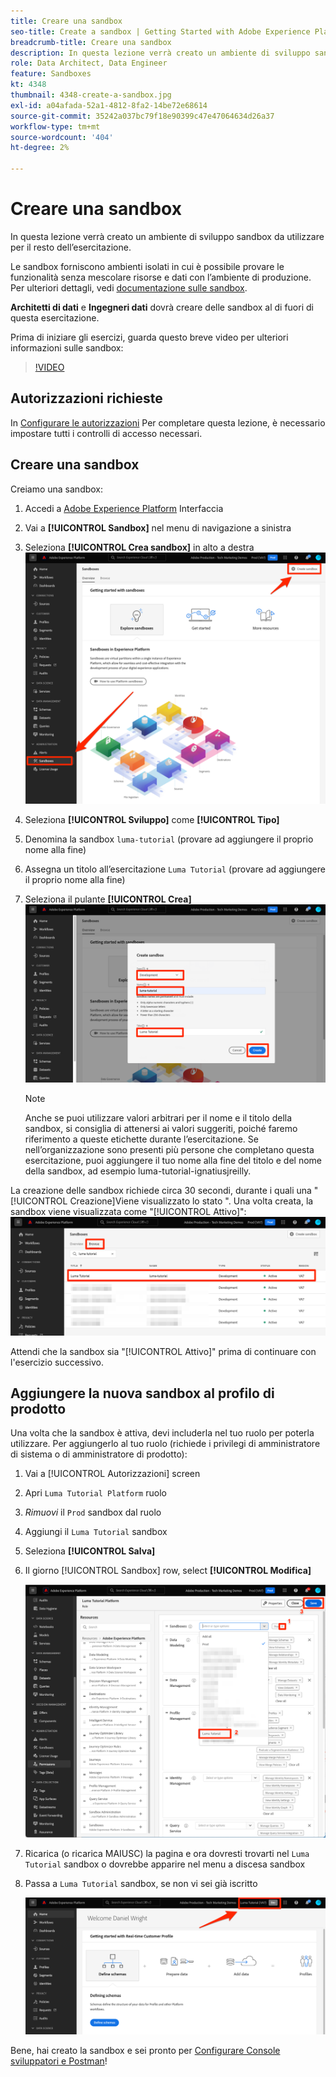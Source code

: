 ```yaml
---
title: Creare una sandbox
seo-title: Create a sandbox | Getting Started with Adobe Experience Platform for Data Architects and Data Engineers
breadcrumb-title: Creare una sandbox
description: In questa lezione verrà creato un ambiente di sviluppo sandbox da utilizzare per il resto dell’esercitazione.
role: Data Architect, Data Engineer
feature: Sandboxes
kt: 4348
thumbnail: 4348-create-a-sandbox.jpg
exl-id: a04afada-52a1-4812-8fa2-14be72e68614
source-git-commit: 35242a037bc79f18e90399c47e47064634d26a37
workflow-type: tm+mt
source-wordcount: '404'
ht-degree: 2%

---
```


# Creare una sandbox

<!--25min-->

In questa lezione verrà creato un ambiente di sviluppo sandbox da utilizzare per il resto dell’esercitazione.

Le sandbox forniscono ambienti isolati in cui è possibile provare le funzionalità senza mescolare risorse e dati con l’ambiente di produzione. Per ulteriori dettagli, vedi [documentazione sulle sandbox](https://experienceleague.adobe.com/docs/experience-platform/sandbox/home.html?lang=it).

**Architetti di dati** e **Ingegneri dati** dovrà creare delle sandbox al di fuori di questa esercitazione.

Prima di iniziare gli esercizi, guarda questo breve video per ulteriori informazioni sulle sandbox:
>[!VIDEO](https://video.tv.adobe.com/v/29838/?quality=12&learn=on)

## Autorizzazioni richieste

In [Configurare le autorizzazioni](configure-permissions.md) Per completare questa lezione, è necessario impostare tutti i controlli di accesso necessari.

<!--
* Permission items **[!UICONTROL Sandbox Administration]** > **[!UICONTROL View Sandboxes]** and **[!UICONTROL Manage Sandboxes]**
* Permission item **[!UICONTROL Sandboxes]** > **[!UICONTROL Prod]**
* User-role access to the `Luma Tutorial Platform` product profile
* Admin-level access to the `Luma Tutorial Platform` product profile
-->

## Creare una sandbox

Creiamo una sandbox:

1. Accedi a [Adobe Experience Platform](https://experience.adobe.com/platform) Interfaccia
1. Vai a **[!UICONTROL Sandbox]** nel menu di navigazione a sinistra
1. Seleziona **[!UICONTROL Crea sandbox]** in alto a destra
   ![Seleziona Crea sandbox](assets/sandbox-createSandbox.png)

1. Seleziona **[!UICONTROL Sviluppo]** come **[!UICONTROL Tipo]**
1. Denomina la sandbox `luma-tutorial` (provare ad aggiungere il proprio nome alla fine)
1. Assegna un titolo all’esercitazione `Luma Tutorial` (provare ad aggiungere il proprio nome alla fine)
1. Seleziona il pulante **[!UICONTROL Crea]**
   ![Creare la sandbox](assets/sandbox-nameSandbox.png)
   >[!NOTE]
   >
   >Anche se puoi utilizzare valori arbitrari per il nome e il titolo della sandbox, si consiglia di attenersi ai valori suggeriti, poiché faremo riferimento a queste etichette durante l’esercitazione. Se nell’organizzazione sono presenti più persone che completano questa esercitazione, puoi aggiungere il tuo nome alla fine del titolo e del nome della sandbox, ad esempio luma-tutorial-ignatiusjreilly.

La creazione delle sandbox richiede circa 30 secondi, durante i quali una &quot;[!UICONTROL Creazione]Viene visualizzato lo stato &quot;. Una volta creata, la sandbox viene visualizzata come &quot;[!UICONTROL Attivo]&quot;:
![Stato attivo](assets/sandbox-active.png)

Attendi che la sandbox sia &quot;[!UICONTROL Attivo]&quot; prima di continuare con l&#39;esercizio successivo.

## Aggiungere la nuova sandbox al profilo di prodotto

Una volta che la sandbox è attiva, devi includerla nel tuo ruolo per poterla utilizzare. Per aggiungerlo al tuo ruolo (richiede i privilegi di amministratore di sistema o di amministratore di prodotto):

1. Vai a [!UICONTROL Autorizzazioni] screen
1. Apri `Luma Tutorial Platform` ruolo
1. _Rimuovi_ il `Prod` sandbox dal ruolo
1. Aggiungi il `Luma Tutorial` sandbox
1. Seleziona **[!UICONTROL Salva]**
1. Il giorno [!UICONTROL Sandbox] row, select **[!UICONTROL Modifica]**

   ![Aggiungi l’esercitazione Luma](assets/sandbox-addLumaTutorial.png)

1. Ricarica (o ricarica MAIUSC) la pagina e ora dovresti trovarti nel `Luma Tutorial` sandbox o dovrebbe apparire nel menu a discesa sandbox
1. Passa a `Luma Tutorial` sandbox, se non vi sei già iscritto

   ![Conferma Sandbox](assets/sandbox-confirmDropdown.png)

Bene, hai creato la sandbox e sei pronto per [Configurare Console sviluppatori e Postman](set-up-developer-console-and-postman.md)!
